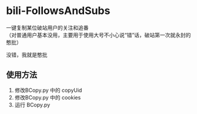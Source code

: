 # bili-FollowsAndSubs
一键复制某位破站用户的关注和追番  
（对普通用户基本没用，主要用于使用大号不小心说“错”话，破站第一次就永封的憨批） 

没错，我就是憨批  

## 使用方法
1. 修改BCopy.py 中的 copyUid
2. 修改BCopy.py 中的 cookies
3. 运行 BCopy.py
